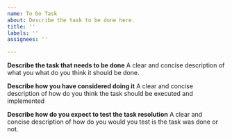 ```yaml
---
name: To Do Task
about: Describe the task to be done here.
title: ''
labels: ''
assignees: ''

---
```


**Describe the task that needs to be done**
A clear and concise description of what you what do you think it should be done.

**Describe how you have considered doing it**
A clear and concise description of how do you think the task should be executed and implemented

**Describe how do you expect to test the task resolution**
A clear and concise description of how do you would you test is the task was done or not.
